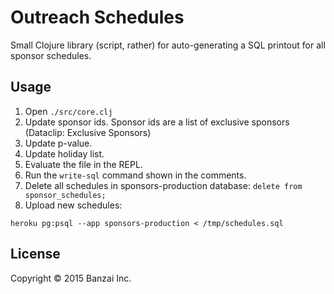 # Outreach Schedules

Small Clojure library (script, rather) for auto-generating a SQL printout for all sponsor schedules.

## Usage

1. Open `./src/core.clj`
2. Update sponsor ids. Sponsor ids are a list of exclusive sponsors (Dataclip: Exclusive Sponsors)
3. Update p-value.
4. Update holiday list.
5. Evaluate the file in the REPL.
5. Run the `write-sql` command shown in the comments.
6. Delete all schedules in sponsors-production database: `delete from sponsor_schedules;`
7. Upload new schedules:

```
heroku pg:psql --app sponsors-production < /tmp/schedules.sql
```

## License

Copyright © 2015 Banzai Inc.
